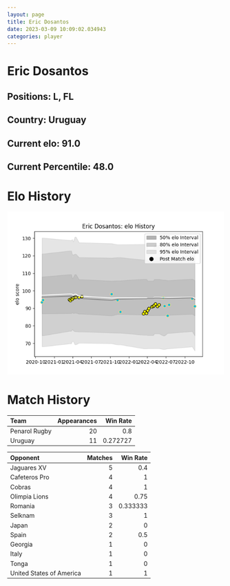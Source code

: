 ```yaml
---  
layout: page  
title: Eric Dosantos  
date: 2023-03-09 10:09:02.034943  
categories: player  
---
```

# Eric Dosantos

## Positions: L, FL

## Country: Uruguay

## Current elo: 91.0

## Current Percentile: 48.0

# Elo History


![elo history](history_EricDosantos.png)
# Match History


| Team          |   Appearances |   Win Rate |
|:--------------|--------------:|-----------:|
| Penarol Rugby |            20 |   0.8      |
| Uruguay       |            11 |   0.272727 |

| Opponent                 |   Matches |   Win Rate |
|:-------------------------|----------:|-----------:|
| Jaguares XV              |         5 |   0.4      |
| Cafeteros Pro            |         4 |   1        |
| Cobras                   |         4 |   1        |
| Olimpia Lions            |         4 |   0.75     |
| Romania                  |         3 |   0.333333 |
| Selknam                  |         3 |   1        |
| Japan                    |         2 |   0        |
| Spain                    |         2 |   0.5      |
| Georgia                  |         1 |   0        |
| Italy                    |         1 |   0        |
| Tonga                    |         1 |   0        |
| United States of America |         1 |   1        |